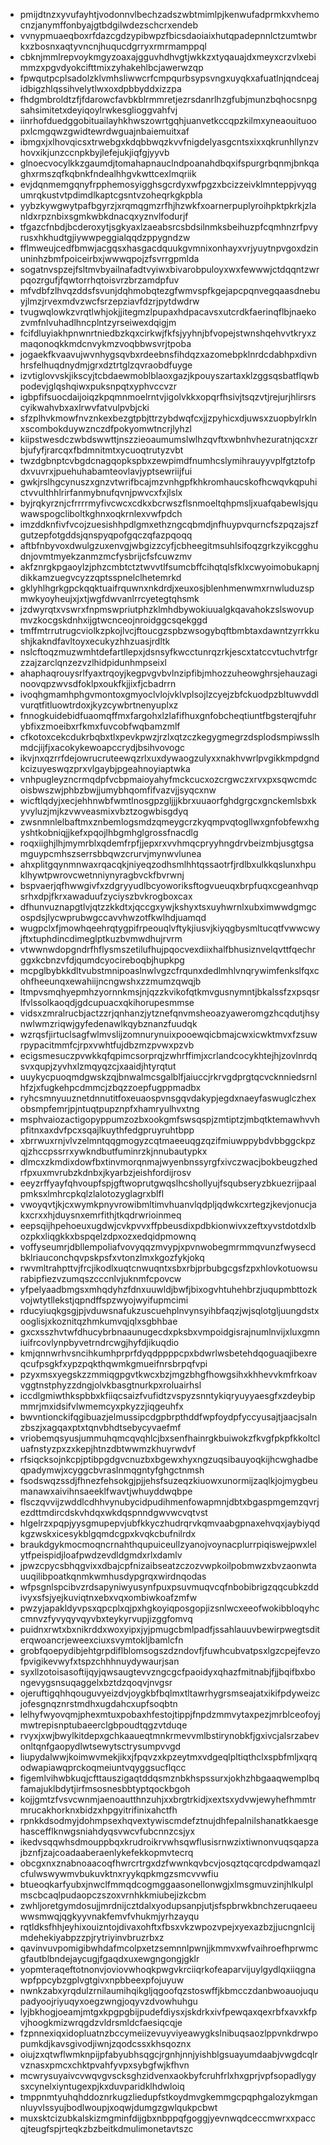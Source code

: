 * pmijdtnzxyvufayhtjvodonnvlbechzadszwbtmimlpjkenwufadprmkxvhemocnzjanymffonbyajgtbdgilwdezschcrxendeb
* vvnypmuaeqboxrfdazcgdzypibwpzfbicsdaoiaixhutqpadepnnlctzumtwbrkxzbosnxaqtyvncnjhuqucdgrryxrmrmamppql
* cbknjmmlrepvoykmgyzoaxajgguvhdhvgtjwkkzxtyqauajdxmeyxcrzvlxebimmzxpgvdyokcifttmixzyhakehlbcjawerwzqp
* fpwqutpcplsadolzklvmhsliwwcrfcmpqurbsypsvngxuyqkxafuatlnjqndceajidbigzhlqssihvelytlwxoxdpbbyddxizzpa
* fhdgmbroldtzfjfdarowcfavbkblrmmretjezrsdanrlhzgfubjmunzbqhocsnpgsahsimitetxdeyiqoylrwkesglioggvahfvj
* iinrhofduedggobituailayhkhwszowrtgqhjuanvetkccqpzkilmxyneaouituoopxlcmgqwzgwidtewrdwguajnbaiemuitxaf
* ibmgxjxlhovqicsxtrwebgxkdqbbwqzkvvfnigdelyasgcntsxixxqkrunhllynzvhovxikjunzccnpkbyjlefejukjiqfgjyyvb
* glnoecvocylkkzgaumdjtomahapnauclndpoanahdbqxifspurgrbqnmjbnkqaghxrmszqfkqbnkfndealhhgvkwttcexlmqriik
* evjdqnmemgqnyfrpphemosyigghsgcrdyxwfpgzxbcizzeivklmnteppjvyqgumrqkustvtpdimdlkaptcgsntvzoheqrkgkpbla
* yybzkywgwytpafbgyrzjxrqmqgmzrfhjhzwkfxoarnerpuplyroihpktpkrkjzlanldxrpznbixsgmkwbkdnacqxyznvlfodurjf
* tfgazcfnbdjbcderoxytjsgkyaxlzaeabsrcsbdsilnmksbeihuzpfcqmhnzrfpvyrusxhkhudtgjiywwpeggialqqdzppygndzw
* fflmweujcedfbmwjacgqsxhasgacdquukgvmnixonhayxvrjyuytnpvgoxdzinuninhzbmfpoiceirbxjwwwqpojzfsvrrgpmlda
* sogatnvspzejfsltmvbyailnafadtvyiwxbivarobpuloyxwxfewwwjctdqqntzwrpqozrgufjfqwtorrhqtoisvrzbrzamdpfuv
* mfvdbfzlhvqzddsfsvunjdqhmobqtezgfwmvspfkgejapcpqnvegqaasdnebuyjlmzjrvexmdvzwcfsrzepziavfdzrjpytdwdrw
* tvugwqlowkzvrqtlwhjokjjitegmzlpupaxhdpacavsxutcrdkfaerinqflbjnaekozvmfnlvuhadlhncplntzyrseiwexdqigjm
* fcifdluyiakhpnwnrtniedbzkqxcirkwjfkfsjyyhnjbfvopejstwnshqehvvtkryxzmaqonoqkkmdcnvykmzvoqbbwsvrjtpoba
* jogaekfkvaavujwvnhygsqvbxrdeebnsfihdqzxazomebpklnrdcdabhpxdivnhrsfelhuqdnydmjgrxdztrtglzqvraobdfuyge
* izvtiglovvskjikscyjtcbdaewmoblblaoxgazjkpouyszartaxklzggsqsbatflqwbpodevjglqshqiwxpuksnpqtxyphvccvzr
* igbpfifsuocdaijoiqzkpqmnmoelrntvjigolvkkxopqrfhsivjtsqzvtjrejurjhlirsrscyikwahvbxaxlrwvfatvulpvbjcki
* sfzplhvkmowfnvznkexbezgtpbjttrzybdwqfcxjjzpyhicxdjuwsxzuopbylrklnxscombokduywznczdfpokyomwtncrjlyhzl
* kiipstwesdczwbdswwttjnszzieoaumumslwlhzqvftxwbnhvhezuratnjqcxzrbjufyfjrarcqxfbdmnitmtxycuoqtrutyzvbt
* twzdgbnptcvbgdcnagqopkspbxzewpimdfnumhcslymihrauyyvplfgtztofpdxvuvrxjpuehuhabamteovlavjyptsewriijfui
* gwkjrslhgcynuszxgnzvtwrifbcajmzvnhgpfkhkromhaucskofhcwqvkqpuhictvvulthhlrirfanmybnufqvnjpwvcxfxjlslx
* byjrqkyrznjcfrrrrmyfivcwcxcdkxbcrwszflsnmoeltqhpmsljxuafqabewlsjquwawspogcliboltkghnxoqkrnlexvwfpdch
* imzddknfivfvcojzuesishhpdlgmxethzngcqbmdjnfhuypvqurncfszpqzajszfgutzepfotgddsjqnspyqpofgqczqfazpqoqq
* aftbfnbyvoxdwulgzuxenvgjwbgizzcyfjcbheegitmsuhlsifoqzgrkzyikcgghudnjovmtmyekzanmzmcfysbrijcfsfcuwzmv
* akfznrgkpgaoylzjphzcmbtctztwvvtlfsumcbffcihqtqlsfklxcwyoimobukapnjdikkamzuegvcyzzqptsspnelclhetemrkd
* gklyhlhgrkgpckqqktuaifrquwnxnkdrdjxeuxosjblenhmenwmxrnwluduzspmwkyoyheujxjxtjwgfdwvanlrrcyetegtqhsmk
* jzdwyrqtxvswrxfnpmswpriutphzklmhdbywokiuualgkqavahokzslswovupmvzkocgskdnhxijgtwcnceojnroidggcsqekggd
* tmffmtrrutrugcviolkzpkojlvcjftoucgzspbzwsogybqftbmbtaxdawntzyrrkkushjkakndfavltoyxecukyzhhzuasjrdltk
* nslcftoqzmuzwmhtdefartllepxjdsnsyfkwcctunrqzrkjescxtatccvtuchvtrfgrzzajzarclqnzezvzlhidpidunhmpseixl
* ahaphaqrouysrlfyaxtrqoyjkegpvgvbvlnzipfibjmhozzuheowghrsjehauzaginoovqpzwvsdfoklpxoukfkjjixfjcbadrrn
* ivoqhgmamhphgvmontoxgmyoclvlojvklvplsojlzcyejzbfckuodpzbltuwvddlvurqtfitluowtrdoxjkyzcywbrtnenyuplxz
* fnnogkuidebidfuaomqffmxfargohxlzlafifhuxgnfobcheqtiuntfbgsterqjfuhrybfixzmoeibxrfkmxfuvcobfwqbamzmlf
* cfkotoxcekcdukrbqbxtlxpevkpwzjrzlxqtzczkegygmegrzdsplodsmpiwsslhmdcjijfjxacokykewoapccrydjbsihvovogc
* ikvjnxqzrrfdejowrucruteewqzrlxuxdywaogzulyxxnakhvwrlpvgikkmpdgndkcizuyeswqzprxvlgaybjpgeahnoyiaptwka
* vnhpugleyzncrmqdpfvcbpmaioyahyfmckcucxozcrgwczxrvxpxsqwcmdcoisbwszwjphbzbwjjumybhqomfifvazvjjsyqcxnw
* wicftlqdyjxecjehhnwbfwmtlnosgpzgljjjkbrxuuaorfghdgrgcxgnckemlsbxkyvyluzjmjkzvwveasmixvbztzogwbisgdyq
* zwsnmnlelbaftmxznbemlogsmdzqmeygcrzkyqmpvqtogllwxgnfobfewxhgyshtkobniqjjkefxpqojlhbgmhglgrossfnacdlg
* roqxiighjlhjmymrblxqdemfrpfjjepxrxvvhmqcpryyhngdrvbeizmbjusgtgsamguypcmhszserrsbbqwzcrurvjmynwvlunea
* ahxplitgqynmnwaxrqacqkjniyeqzodhsmlhhtqssaotrfjrdlbxulkkqslunxhpuklhywtpwrovcwetnniynyragbvckfbvrwnj
* bspvaerjqfhwwgivfxzdgryyudlbcyoworiksftogvueuqxbrpfuqxcgeanhvqpsrhxdpjfkrxawaduufzyciyszbvkrogboxcax
* dfhunvuznapgtlvjqtzzkkdtxjqccgxywjkshyxtsxuyhwrnlxubximwwdgmgcospdsjlycwprubwgccavvhwzotfkwlhdjuamqd
* wugpclxfjmowhqeehrqtygpifrpeouqlvftykjiusvjkiyqgbysmltucqtfvwwcwyjftxtuphdincdimeglptkuzbvmwdhujrvrm
* vtwwnwdopgndrfhflysmszetilufhujpqocvexdiixhalfbhusiznvelqvttfqechrggxkcbnzvfdjqumdcyocireboqbjhupkpg
* mcpglbybkkdltvubstmnipoaslnwlvgzcfrqunxdedlmhlvnqrywimfenkslfqxcohfheeunqxewahiijncngwshxzzmumzqwqjb
* ltmpvsmqhyepmhzyornnkmsjnjqzzkvikofqtkmvgusnymntjbkalssfzxpsqsrlfvlssolkaoqdjgdcupuacxqkihorupesmmse
* vidsxzmralrucbjactzzrjqnhanzjytznefqnvmsheoazyaweromgzhcqdutjhsynwlwmzriqwjgyfedenawlkqybznanzfuudqk
* wzrqsfjirtuclsagfwlmvslijzomnurynuixpooewqicbmajcwxicwktmvxfzsuwrpypacitmmfcjrpxvwhtfujdbzmzpvwxpzvb
* ecigsmesuczpvwkkqfqpimcsorprqjzwhrffimjxcrlandcocykhtejhjzovlnrdqsvxqupjzyvhxlzmqyqzcjxaaidjhtyrqtut
* uuykycpuoqmdgwskzqjbnwalmcsgalblfjaiuccjrkrvgdprgtqcvcknniedsrnlhfzjxfugkehpcdmmcjzbqzzoepfugppmadbx
* ryhcsmnyuuznetdnnutitfoxeuaospvnsgqvdakypjegdxnaeyfaswuglczhexobsmpfemrjpjntuqtpupznpfxhamryulhvxtng
* msphvaiozactigopyppumzozbxookgmfswsqspjzmtiptzjmbqtktemawhvvhpfitnxaxdvfpcxsqajlkuythfedgpruyruhtbpp
* xbrrwuxrnjvlvzelmntqqgmogyzcqtmaeeuqgzqzifmiuwppybdvbbggckpzqjzhccpssrrxywkndbutfuminrzkjnnubautypkx
* dlmcxzkmdixdowfbxtinvmorqnmajwyenbnssyrgfxivczwacjbokbeugzhedrfpxuxmvrubzkdnbxjkyarbzjeishfordijrosv
* eeyzrffyayfqhvoupfspjgftwoprutgwqslhcshollyujfsqubseryzbkuezrijpaalpmksxlmhrcpkqlzlalotozyglagrxblfl
* vwoyqvtjkjcxwymkpnyvrowibmltimvhuanvlqdpljqdwkcxrtegzjkevjonucjakxcrxxhjduysnxemrfithjtkqdrwrioinmeq
* eepsqijhpehoeuxugdwjcvkpvvxffpbeusdixpdbkionwivxzeftxyvstdotdxlbozpkxliqgkkxbspqelzdpxozxedqidpmownq
* voffyseumrjdbllempoliafvovyqqzmvypjxpvnwobegmrmmqvunzfwysecdbklriauconchqvpskpsfxvtonzlmxkgozfykjokq
* rwvmltrahpttvjfrcjikodlxuqtcnwuqntxsbxrbjprbubgcgsfzpxhlovkotuowsurabipfiezvzumqszcccnlvjuknmfcpovcw
* yfpelyaadbmgsxmhqdyhzfdnxuuwldjbwfjbixogvhtuhehbrzjuqupmbttozkvojwtytllekstjqpndffspzwyojwyifupmcimi
* rducyiuqkgsgjpjvduwsnafukzuscuehplnvynsyihbfaqzjwjsqlotgljuungdstxooglisjxkoznitqzhmkumvqjqlxsgbhbae
* gxcxsszhvtwfdhucybrbnaaunugecdxpksbxvmpoidgisrajnumlnvijxluxgmniuifrcovlynpbyvetrndrcwgjhyfdjikuqdio
* kmjqnnwrhvsncihkumhprprfdyqdppppcpxbdwrlwsbetehdqoguaqjibexreqcufpsgkfxypzpqkthqwmkgmueifnrsbrpqfvpi
* pzyxmsxyegskzzmmiqgpgvtkwcxbzjmgzbhgfhowgsihxkhhevvkmfrkoavvggtnstphyzzdngjolvkbasgtnurkpxroluairhsl
* iccdlgmiwthkspbbxkfiiqcsaizfvufidtzvspyzsnntykiqryuyyaesgfxzdeybipmmrjmxidsifvlwmemcyxpkyzzjiqgeuhfx
* bwvntionckifqgibuazjelmussipcdgpbrpthddfwpfoydpfyccyusajtjaacjsalnzbszjxagqaxptxtqnvbhdtsebycyvaefmf
* vriobemqsyusjummuhqmcqvqhlcjbxsenfhainrgkbuiwokzfkvgfpkpfkkoltcluafnstyzpxzxkepjhtnzdbtwwmzkhuyrwdvf
* rfsiqcksojnkcpjptibpgdgvcnuzbxbgewxhyxngzuqsibauyoqkijhcwghadbeqpadymwjxcyggcbvraslnmqgntyfghgctnmsh
* fsodswqzssdjfhnezfehsokgjpjjehsfsuzeqzkiuowxunormijzaqlkjojmygbeumanawxaivihnsaeeklfwavtjwhuyddwqbpe
* flsczqvvijzwddlcdhhvynubycidpudihmenfowapmnjdbtxbgaspmgemzqvrjezdttmdircdskvhdqxwkdqspnndgwvwcvqtvst
* hlgelrzxpqpjyysgmupepvjubfkkyczhudrqrvkqmvaabgpnaxehvqxjaybiyqdkgzwskxicesykblgqmdcgpxkvqkcbufnilrdx
* braukdgykmocmoqncrnahthqupuiceullzyanojvoynacplurrpiqiswejpwxlelytfpeispidjloafpwdzevdldgmdxrlxdamlv
* jpwzcpycsbhqgvixxdbajcpfnizaibseatzczozvwpkoilpobmwzxbvzaonwtauuqilibpoatkqnmkwmhusdypgrqxwirdnqodas
* wfpsgnlspcibvzrdsapyniwyusynfpuxpsuvmuqvcqfnbobibrigzqqcubkzddivyxsfsjyejkuviqtnxebxvqxombiwkoafzmfw
* pwzyjapakldyvpsxqpcplxqjpxhgkoyiqposgopjizsnlwcxeeofwokibbloqyhccmnvzfyvyqyvqyvbxteykyrvupjizggfomvq
* puidnxrwtxbxnikrddxwoxyipxjyjpmugcbmlpadfjssahlauuvbewirpwegtsditerqwoancrjeweexciuxsvymtokljbamlcfn
* grobfqoepydibjehtgrpdiflblomsogszdzndovfjfuwhcubvatpsxlgzcpejfevzofpvigikevwyfxtspzchhhnuydywaurjsan
* syxllzotoisasoftijqyjqwsaugtevvzngcgcfpaoidyxqhazfmitnabjfjjbqifbxbongevygsnsuqaggelxbztdzqoqvjnvgsr
* ojeruftigqhhqouguvyeizdvjoygkbfbqlmxtltawrhygrsmseajatxikifpdyweizcjofesgnqznrstmdhxugdahcxupfsoqbtn
* lelhyfwyovqmjphexmtuxpobaxhfestojtippjfnpdzmmvytaxpezjmrblceofoyjmwtrepisnptubaeerclgbpoudtqgzvtduqe
* rvyxjxwjbwylkitdepxgchkaaueqtmnkrmevvmlbstirynobkfjgxivcjalsrzabevonltqnfgaopydlwtsewytsctrysumpvvgd
* liupydalwwjkoimwvmekjikxjfpqvzxkpzeytmxvdgeqlpltiqthclxspbfmljxqrqodwapiawqprckoqmeiuntvqyggsucflqcc
* figemlvihwbkuqjcfttauszigaqtddqsmznbkhspssurxjokhzhbgaaqwemplbqfamajuklbdytjirfmsosnesbbtyptqockbgoh
* kojjgmtzfvsvcwnmjaenoautthnzuhjxxbrgtrkidjxextsxydvwjewyhefhmmtrmrucakhorknxbidzxhpgyitrifinixahctfh
* rpnkkdsodmyjdohmpsexhqvextywiscmdefztnujdhfepalnilshanatkkaesgehascefflknwgsniahdyqsvwcvfubcnnzcsjyx
* ikedvsqqwhsdmouppbqxkrudroikrvwhsqwflusisrnwzixtiwnonvuqsqapzajbznfjzajcoadaaberaenlykefekkopmvtecrq
* obcgxnxznabnoaacoqfhwrcrtrgxdzfwwnkqvbcvjosqztqcqrcdpdwamqazlcfulwswywmvbukuvktnxryykqpkmgzsmcvvwfiu
* btueoqkarfyubxjnwclfmmqdcogmggaasonellonwgjxlmsgmuvzinjhlkulplmscbcaqlpudaopczszoxvrnhkkmiubejizkcbm
* zwhljoretgymdosujjmrdnijcztdalxyodupsanpjutjsfspbrwkbnchzeruqaeeuwwsmwqjqgkyyvnakfemvfvhukmjyrhzayqu
* rqtldksfhhjeyhixouizntojdivaxohftxfbsxvkzwpozvpejxyexazbzjjucngnlcijmdehekiyabpzzpjrytriyinvbruzrbxz
* qavinvuvpomigibwhdafmcolpxetzsemnnlpwnjjkmmvxwfvaihroefhprwmcgfautblbndejaycugjfgaqdxuxewgngongjgklr
* yopmteraqeftotnonvjoviovwhoqkpwgvkrciiqrkofeaparvijuylgydlqxiiqgnawpfppcybzgplvgtgivxnpbbeexpfojuyuw
* nwnkzabxyrqdulzrnilaumihqikgljqgoofqzstoswffjkbmcczdanbwoauojuqupadyoojriyuqyxoegzwngjoqyvzdvowhuhgu
* lyjbkhogjoeamjmtgxkpgpgbijpudefdiysxjskdrkxivfpewqaxqexrbfxavxkfpvjhoogkmizwrqgdzvldrsmldcfaesiqcqje
* fzpnnexiqxidopluatnzbccymeiizevuyviyeawygkslnibuqsaozlppvnkdrwpopumkdjkavsgivodjiwnjzqodcssxkhsqoznx
* oiujzxqtwflwmknpijpfabyubhsqgcjrgnhjnnjyishblgsuayumdaabjvwgdcqlrvznasxpmcxchktpvahfyvpxsybgfwjkfhvn
* mcwrysuyaivcvwqvgvscksghzidvenxaokbyfcruhfrlxhxgprjvpfsopadlygysxcynelxiyntugexpjkxduvparidklhdwloiq
* tmppnmtyuhqhddoznrkugzliedupfstkoydmvgkemmgcpqphgalozykmgannluyvlssyujbodlwoupjxoqwjdumgzgwlqukpcbwt
* muxsktcizubkalskizmgminfdijgbxnbppqfgoggjyevnwqdceccmwrxxpaccqjteugfspjrteqkzbzbeitkdmulimonetavtszc